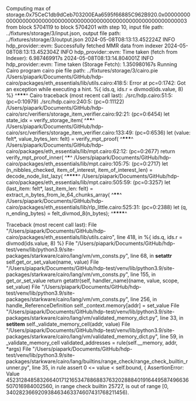 Computing max of storage.0x75CeC1db9dCeb703200EAa6595f66885C962B920.0x0000000000000000000000000000000000000000000000000000000000000003 from block 5704119 to block 5704201 with step 10, input file path: ../fixtures/storage/3/input.json, output file path: ../fixtures/storage/3/output.json
2024-05-08T08:13:13.452224Z INFO hdp_provider::evm: Successfully fetched MMR data from indexer
2024-05-08T08:13:13.452304Z INFO hdp_provider::evm: Time taken (fetch from Indexer): 6.987469917s
2024-05-08T08:13:14.804001Z INFO hdp_provider::evm: Time taken (Storage Fetch): 1.350980167s
Running Cairo program
cairo pie file path: ../fixtures/storage/3/cairo.pie
/Users/piapark/Documents/GitHub/hdp-cairo/packages/eth_essentials/lib/utils.cairo:418:5: Error at pc=0:1742:
Got an exception while executing a hint.
%{ ids.q, ids.r = divmod(ids.value, 8) %}
^******************\*\*\*******************^
Cairo traceback (most recent call last):
./src/hdp.cairo:51:5: (pc=0:10979)
./src/hdp.cairo:240:5: (pc=0:11122)
/Users/piapark/Documents/GitHub/hdp-cairo/src/verifiers/storage_item_verifier.cairo:92:21: (pc=0:6454)
let state_idx = verify_storage_item(
^********\*\*********^
/Users/piapark/Documents/GitHub/hdp-cairo/src/verifiers/storage_item_verifier.cairo:133:49: (pc=0:6536)
let (value: felt\*, value_bytes_len: felt) = verify_mpt_proof(
^******\*\*\*******^
/Users/piapark/Documents/GitHub/hdp-cairo/packages/eth_essentials/lib/mpt.cairo:62:12: (pc=0:2677)
return verify_mpt_proof_inner(
^**********\***********^
/Users/piapark/Documents/GitHub/hdp-cairo/packages/eth_essentials/lib/mpt.cairo:105:75: (pc=0:2717)
let (n_nibbles_checked, item_of_interest, item_of_interest_len) = decode_node_list_lazy(
^********\*\*\*\*********^
/Users/piapark/Documents/GitHub/hdp-cairo/packages/eth_essentials/lib/mpt.cairo:505:59: (pc=0:3257)
let (last_item: felt\*, last_item_len: felt) = extract_n_bytes_from_le_64_chunks_array(
^******************\*\*******************^
/Users/piapark/Documents/GitHub/hdp-cairo/packages/eth_essentials/lib/rlp_little.cairo:525:31: (pc=0:2388)
let (q, n_ending_bytes) = felt_divmod_8(n_bytes);
^********\*\*\*\*********^

Traceback (most recent call last):
File "/Users/piapark/Documents/GitHub/hdp-cairo/packages/eth_essentials/lib/utils.cairo", line 418, in <module>
%{ ids.q, ids.r = divmod(ids.value, 8) %}
File "/Users/piapark/Documents/GitHub/hdp-test/venv/lib/python3.9/site-packages/starkware/cairo/lang/vm/vm_consts.py", line 68, in **setattr**
self.get_or_set_value(name, value)
File "/Users/piapark/Documents/GitHub/hdp-test/venv/lib/python3.9/site-packages/starkware/cairo/lang/vm/vm_consts.py", line 155, in get_or_set_value
return getattr(self, handler_name)(name, value, scope, set_value)
File "/Users/piapark/Documents/GitHub/hdp-test/venv/lib/python3.9/site-packages/starkware/cairo/lang/vm/vm_consts.py", line 256, in handle_ReferenceDefinition
self.\_context.memory[addr] = set_value
File "/Users/piapark/Documents/GitHub/hdp-test/venv/lib/python3.9/site-packages/starkware/cairo/lang/vm/validated_memory_dict.py", line 33, in **setitem**
self.\_validate_memory_cell(addr, value)
File "/Users/piapark/Documents/GitHub/hdp-test/venv/lib/python3.9/site-packages/starkware/cairo/lang/vm/validated_memory_dict.py", line 59, in \_validate_memory_cell
validated_addresses = rule(self.\_\_memory, addr, \*args)
File "/Users/piapark/Documents/GitHub/hdp-test/venv/lib/python3.9/site-packages/starkware/cairo/lang/builtins/range_check/range_check_builtin_runner.py", line 35, in rule
assert 0 <= value < self.bound, (
AssertionError: Value 452312848583266401712165347886883763202888401916449587496636507016984002560, in range check builtin 25727, is out of range [0, 340282366920938463463374607431768211456).
